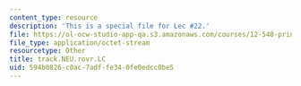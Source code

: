 ```yaml
---
content_type: resource
description: 'This is a special file for Lec #22.'
file: https://ol-ocw-studio-app-qa.s3.amazonaws.com/courses/12-540-principles-of-the-global-positioning-system-spring-2012/594b0826c0ac7adffe340fe0edcc0be5_track.NEU.rovr.LC
file_type: application/octet-stream
resourcetype: Other
title: track.NEU.rovr.LC
uid: 594b0826-c0ac-7adf-fe34-0fe0edcc0be5
---
```

